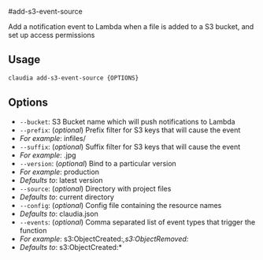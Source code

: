 #add-s3-event-source

Add a notification event to Lambda when a file is added to a S3 bucket, and set up access permissions

## Usage

```bash
claudia add-s3-event-source {OPTIONS}
```

## Options

*  `--bucket`:  S3 Bucket name which will push notifications to Lambda
*  `--prefix`:  (_optional_) Prefix filter for S3 keys that will cause the event
  * _For example_: infiles/
*  `--suffix`:  (_optional_) Suffix filter for S3 keys that will cause the event
  * _For example_: .jpg
*  `--version`:  (_optional_) Bind to a particular version
  * _For example_: production
  * _Defaults to_: latest version
*  `--source`:  (_optional_) Directory with project files
  * _Defaults to_: current directory
*  `--config`:  (_optional_) Config file containing the resource names
  * _Defaults to_: claudia.json
*  `--events`:  (_optional_) Comma separated list of event types that trigger the function
  * _For example_: s3:ObjectCreated:*,s3:ObjectRemoved:*
  * _Defaults to_: s3:ObjectCreated:*
